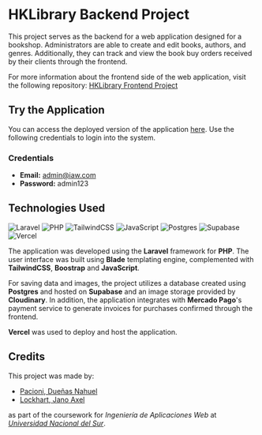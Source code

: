 # HKLibrary Backend Project #
This project serves as the backend for a web application designed for a bookshop. Administrators are able to create and edit books, authors, and genres. Additionally, they can track and view the book buy orders received by their clients through the frontend.

For more information about the frontend side of the web application, visit the following repository: [HKLibrary Frontend Project](https://github.com/JanoALockhart/ProyectoReactLibreria2023)


## Try the Application
You can access the deployed version of the application [here](https://proyecto-laravel-libreria2023.vercel.app/). Use the following credentials to login into the system.

### Credentials
- **Email:** admin@iaw.com
- **Password:** admin123

## Technologies Used

![Laravel](https://img.shields.io/badge/laravel-%23FF2D20.svg?logo=laravel&logoColor=white)
![PHP](https://img.shields.io/badge/php-%23777BB4.svg?logo=php&logoColor=white) 
![TailwindCSS](https://img.shields.io/badge/tailwindcss-%2338B2AC.svg?logo=tailwind-css&logoColor=white)
![JavaScript](https://img.shields.io/badge/javascript-%23323330.svg?logo=javascript&logoColor=%23F7DF1E)
![Postgres](https://img.shields.io/badge/postgres-%23316192.svg?logo=postgresql&logoColor=white) 
![Supabase](https://img.shields.io/badge/Supabase-3ECF8E?logo=supabase&logoColor=white)
![Vercel](https://img.shields.io/badge/vercel-%23000000.svg?logo=vercel&logoColor=white)


The application was developed using the **Laravel** framework for **PHP**. The user interface was built using **Blade** templating engine, complemented with **TailwindCSS**, **Boostrap** and **JavaScript**.
 
For saving data and images, the project utilizes a 
database created using **Postgres** and hosted on **Supabase** and an image storage provided by **Cloudinary**. In addition, the application integrates with **Mercado Pago**'s payment service to generate invoices for purchases confirmed through the frontend.

**Vercel** was used to deploy and host the application.

## Credits
This project was made by: 
- [Pacioni, Dueñas Nahuel](https://github.com/NahuelDP8)
- [Lockhart, Jano Axel](https://github.com/JanoALockhart) 

as part of the coursework for *Ingeniería de Aplicaciones Web* at *[Universidad Nacional del Sur](https://uns.edu.ar/)*.

  
